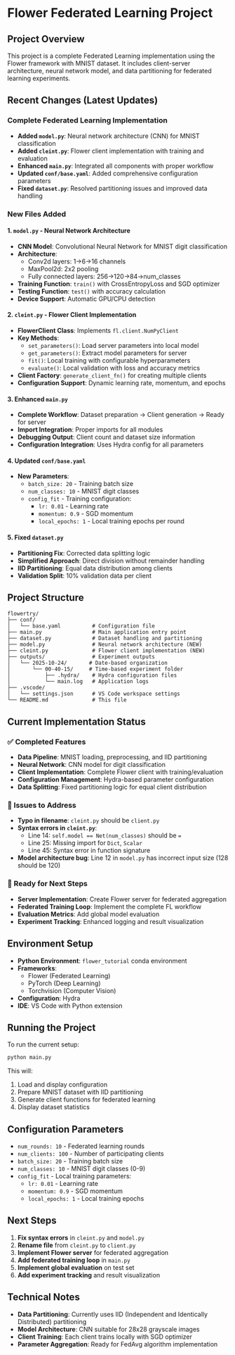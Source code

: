 # Flower Federated Learning Project

## Project Overview
This project is a complete Federated Learning implementation using the Flower framework with MNIST dataset. It includes client-server architecture, neural network model, and data partitioning for federated learning experiments.

## Recent Changes (Latest Updates)

### Complete Federated Learning Implementation
- **Added `model.py`**: Neural network architecture (CNN) for MNIST classification
- **Added `cleint.py`**: Flower client implementation with training and evaluation
- **Enhanced `main.py`**: Integrated all components with proper workflow
- **Updated `conf/base.yaml`**: Added comprehensive configuration parameters
- **Fixed `dataset.py`**: Resolved partitioning issues and improved data handling

### New Files Added

#### 1. `model.py` - Neural Network Architecture
- **CNN Model**: Convolutional Neural Network for MNIST digit classification
- **Architecture**: 
  - Conv2d layers: 1→6→16 channels
  - MaxPool2d: 2x2 pooling
  - Fully connected layers: 256→120→84→num_classes
- **Training Function**: `train()` with CrossEntropyLoss and SGD optimizer
- **Testing Function**: `test()` with accuracy calculation
- **Device Support**: Automatic GPU/CPU detection

#### 2. `cleint.py` - Flower Client Implementation
- **FlowerClient Class**: Implements `fl.client.NumPyClient`
- **Key Methods**:
  - `set_parameters()`: Load server parameters into local model
  - `get_parameters()`: Extract model parameters for server
  - `fit()`: Local training with configurable hyperparameters
  - `evaluate()`: Local validation with loss and accuracy metrics
- **Client Factory**: `generate_client_fn()` for creating multiple clients
- **Configuration Support**: Dynamic learning rate, momentum, and epochs

#### 3. Enhanced `main.py`
- **Complete Workflow**: Dataset preparation → Client generation → Ready for server
- **Import Integration**: Proper imports for all modules
- **Debugging Output**: Client count and dataset size information
- **Configuration Integration**: Uses Hydra config for all parameters

#### 4. Updated `conf/base.yaml`
- **New Parameters**:
  - `batch_size: 20` - Training batch size
  - `num_classes: 10` - MNIST digit classes
  - `config_fit` - Training configuration:
    - `lr: 0.01` - Learning rate
    - `momentum: 0.9` - SGD momentum
    - `local_epochs: 1` - Local training epochs per round

#### 5. Fixed `dataset.py`
- **Partitioning Fix**: Corrected data splitting logic
- **Simplified Approach**: Direct division without remainder handling
- **IID Partitioning**: Equal data distribution among clients
- **Validation Split**: 10% validation data per client

## Project Structure
```
flowertry/
├── conf/
│   └── base.yaml          # Configuration file
├── main.py                # Main application entry point
├── dataset.py             # Dataset handling and partitioning
├── model.py               # Neural network architecture (NEW)
├── cleint.py              # Flower client implementation (NEW)
├── outputs/               # Experiment outputs
│   └── 2025-10-24/       # Date-based organization
│       └── 00-40-15/     # Time-based experiment folder
│           ├── .hydra/    # Hydra configuration files
│           └── main.log   # Application logs
├── .vscode/
│   └── settings.json      # VS Code workspace settings
└── README.md              # This file
```

## Current Implementation Status

### ✅ Completed Features
- **Data Pipeline**: MNIST loading, preprocessing, and IID partitioning
- **Neural Network**: CNN model for digit classification
- **Client Implementation**: Complete Flower client with training/evaluation
- **Configuration Management**: Hydra-based parameter configuration
- **Data Splitting**: Fixed partitioning logic for equal client distribution

### 🔧 Issues to Address
- **Typo in filename**: `cleint.py` should be `client.py`
- **Syntax errors in `cleint.py`**:
  - Line 14: `self.model == Net(num_classes)` should be `=`
  - Line 25: Missing import for `Dict`, `Scalar`
  - Line 45: Syntax error in function signature
- **Model architecture bug**: Line 12 in `model.py` has incorrect input size (128 should be 120)

### 🚀 Ready for Next Steps
- **Server Implementation**: Create Flower server for federated aggregation
- **Federated Training Loop**: Implement the complete FL workflow
- **Evaluation Metrics**: Add global model evaluation
- **Experiment Tracking**: Enhanced logging and result visualization

## Environment Setup
- **Python Environment**: `flower_tutorial` conda environment
- **Frameworks**: 
  - Flower (Federated Learning)
  - PyTorch (Deep Learning)
  - Torchvision (Computer Vision)
- **Configuration**: Hydra
- **IDE**: VS Code with Python extension

## Running the Project
To run the current setup:
```bash
python main.py
```

This will:
1. Load and display configuration
2. Prepare MNIST dataset with IID partitioning
3. Generate client functions for federated learning
4. Display dataset statistics

## Configuration Parameters
- `num_rounds: 10` - Federated learning rounds
- `num_clients: 100` - Number of participating clients
- `batch_size: 20` - Training batch size
- `num_classes: 10` - MNIST digit classes (0-9)
- `config_fit` - Local training parameters:
  - `lr: 0.01` - Learning rate
  - `momentum: 0.9` - SGD momentum
  - `local_epochs: 1` - Local training epochs

## Next Steps
1. **Fix syntax errors** in `cleint.py` and `model.py`
2. **Rename file** from `cleint.py` to `client.py`
3. **Implement Flower server** for federated aggregation
4. **Add federated training loop** in `main.py`
5. **Implement global evaluation** on test set
6. **Add experiment tracking** and result visualization

## Technical Notes
- **Data Partitioning**: Currently uses IID (Independent and Identically Distributed) partitioning
- **Model Architecture**: CNN suitable for 28x28 grayscale images
- **Client Training**: Each client trains locally with SGD optimizer
- **Parameter Aggregation**: Ready for FedAvg algorithm implementation

